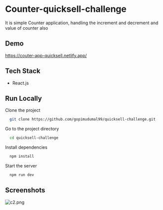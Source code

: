 # Counter-quicksell-challenge


It is simple Counter application, handling the increment and decrement and value of counter also


## Demo

https://couter-app-quicksell.netlify.app/


## Tech Stack

- React.js



## Run Locally

Clone the project

```bash
  git clone https://github.com/gopimudumal99/quicksell-challenge.git
```

Go to the project directory

```bash
  cd quicksell-challenge
```

Install dependencies

```bash
  npm install
```

Start the server

```bash
  npm run dev
```

## Screenshots

![c2.png](https://i.postimg.cc/63ts8PqQ/c2.png)
